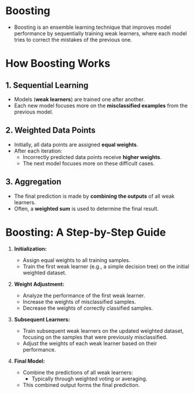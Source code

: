 # Boosting

- Boosting is an ensemble learning technique that improves model performance by sequentially training weak learners, where each model tries to correct the mistakes of the previous one. 


# How Boosting Works

## 1. Sequential Learning
- Models (**weak learners**) are trained one after another.
- Each new model focuses more on the **misclassified examples** from the previous model.

## 2. Weighted Data Points
- Initially, all data points are assigned **equal weights**.
- After each iteration:
  - Incorrectly predicted data points receive **higher weights**.
  - The next model focuses more on these difficult cases.

## 3. Aggregation
- The final prediction is made by **combining the outputs** of all weak learners.
- Often, a **weighted sum** is used to determine the final result.



# **Boosting: A Step-by-Step Guide**

1. **Initialization:**
   * Assign equal weights to all training samples.
   * Train the first weak learner (e.g., a simple decision tree) on the initial weighted dataset.

2. **Weight Adjustment:**
   * Analyze the performance of the first weak learner.
   * Increase the weights of misclassified samples.
   * Decrease the weights of correctly classified samples.

3. **Subsequent Learners:**
   * Train subsequent weak learners on the updated weighted dataset, focusing on the samples that were previously misclassified.
   * Adjust the weights of each weak learner based on their performance.

4. **Final Model:**
   * Combine the predictions of all weak learners:
        * Typically through weighted voting or averaging.
   * This combined output forms the final prediction.
